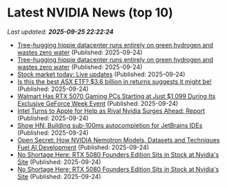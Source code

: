 # Latest NVIDIA News (top 10)
_Last updated: **2025-09-25 22:22:24**_

- [Tree-hugging hippie datacenter runs entirely on green hydrogen and wastes zero water](https://biztoc.com/x/1e64c673d31b4d04) (Published: 2025-09-24)
- [Tree-hugging hippie datacenter runs entirely on green hydrogen and wastes zero water](https://www.theregister.com/2025/09/24/lambda_nvidia_hydrogen/) (Published: 2025-09-24)
- [Stock market today: Live updates](https://www.cnbc.com/2025/09/24/stock-market-today-live-updates.html) (Published: 2025-09-24)
- [Is this the best ASX ETF? $3.6 billion in returns suggests it might be!](https://www.fool.com.au/2025/09/25/is-this-the-best-asx-etf-3-6-billion-in-returns-suggests-it-might-be/) (Published: 2025-09-24)
- [Walmart Has RTX 5070 Gaming PCs Starting at Just $1,099 During Its Exclusive GeForce Week Event](https://www.ign.com/articles/walmart-has-rtx-5070-prebuilt-gaming-pc-deals-during-geforce-week) (Published: 2025-09-24)
- [Intel Turns to Apple for Help as Rival Nvidia Surges Ahead: Report](https://www.iphoneincanada.ca/2025/09/24/intel-turns-to-apple-for-help-as-rival-nvidia-surges-ahead-report/) (Published: 2025-09-24)
- [Show HN: Building sub-100ms autocompletion for JetBrains IDEs](https://blog.sweep.dev/posts/next-edit-jetbrains) (Published: 2025-09-24)
- [Open Secret: How NVIDIA Nemotron Models, Datasets and Techniques Fuel AI Development](https://blogs.nvidia.com/blog/nemotron-open-source-ai/) (Published: 2025-09-24)
- [No Shortage Here: RTX 5080 Founders Edition Sits in Stock at Nvidia's Site](https://uk.pcmag.com/graphics-cards/160259/no-shortage-here-rtx-5080-founders-edition-sits-in-stock-at-nvidias-site) (Published: 2025-09-24)
- [No Shortage Here: RTX 5080 Founders Edition Sits in Stock at Nvidia's Site](https://me.pcmag.com/en/graphics-cards/32442/no-shortage-here-rtx-5080-founders-edition-sits-in-stock-at-nvidias-site) (Published: 2025-09-24)
